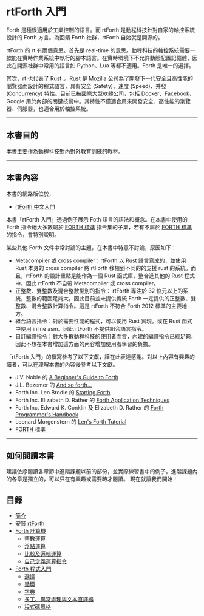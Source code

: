 # rtForth 入門 

Forth 是種很適用於工業控制的語言。而 rtForth 是動程科技針對自家的軸控系統設計的 Forth 方言。為回饋 Forth 社群，rtForth 自始就是開源的。

rtForth 的 rt 有兩個意思。首先是 real-time 的意思。動程科技的軸控系統需要一款能在實時作業系統中執行的腳本語言。在實時環境下不允許動態配置記憶體，因此在開源社群中常用的語言如 Python、Lua 等都不適用。Forth 是唯一的選擇。

其次，rt 也代表了 Rust，。Rust 是 Mozilla 公司為了開發下一代安全且高性能的瀏覽器而設計的程式語言，具有安全 (Safety)、速度 (Speed)、并發 (Concurrency) 特性。目前已被國際大型軟體公司，包括 Docker、Facebook、Google 用於內部的關鍵技術中。其特性不僅適合用來開發安全、高性能的瀏覽器、伺服器，也適合用於軸控系統。

---------
## 本書目的

本書主要作為動程科技對內對外教育訓練的教材。

---------
## 本書內容

本書的網路版位於，

* [rtForth 中文入門](https://chengchangwu.github.io/rtforth/)


本書「rtForth 入門」透過例子展示 Foth 語言的語法和概念。在本書中使用的 Forth 指令絕大多數屬於 [FORTH 標準](https://forth-standard.org/standard/index) 指令集的子集，若有不屬於 [FORTH 標準](https://forth-standard.org/standard/index) 的指令，會特別說明。

某些其他 Forth 文件中常討論的主題，在本書中特意不討論，原因如下：

* Metacompiler 或 cross compiler：rtForth 以 Rust 語言寫成的，並使用 Rust 本身的 cross compiler 將 rtForth  移植到不同的的支援 rust 的系統。而且，rtForth 的設計重點是能作為一個 Rust 函式庫，整合進其他的 Rust 程式中，因此 rtForth 不自帶 Metacompiler 或 cross compiler。
* 正整數、雙整數及混合整數型別的指令： rtForth 專注於 32 位元以上的系統，整數的範圍足夠大，因此目前並未提供傳統 Forth 一定提供的正整數、雙整數、混合整數計算指令。這是 rtForth 不符合 Forth 2012 標準的主要地方。
* 組合語言指令：對於需要性能的程式，可以使用 Rust 實現。或在 Rust 函式中使用 inline asm。因此 rtForth 不提供組合語言指令。
* 自訂編譯指令：對大多數動程科技的使用者而言，內建的編譯指令已經足夠，因此不想在本書增加這方面的內容增加使用者學習的負擔。


「rtForth 入門」的撰寫參考了以下文獻，謹在此表達感謝。對以上內容有興趣的讀者，可以在理解本書的內容後參考以下文獻。

* J.V. Noble 的 [A Beginner's Guide to Forth](http://galileo.phys.virginia.edu/classes/551.jvn.fall01/primer.htm)
* J.L. Bezemer 的 [And so forth...](https://thebeez.home.xs4all.nl/ForthPrimer/Forth_primer.html)
* Forth Inc. Leo Brodie 的 [Starting Forth](https://www.forth.com/starting-forth/)
* Forth Inc. Elizabeth D. Rather 的 [Forth Application Techniques](https://www.forth.com/forth-books/)
* Forth Inc. Edward K. Conklin 及 Elizabeth D. Rather 的  [Forth Programmer's Handbook](https://www.forth.com/forth-books/)
* Leonard Morgenstern 的 [Len's Forth Tutorial](http://www.forth.org/svfig/Len/Tutorils.htm)
* [FORTH 標準](https://forth-standard.org/standard/index)

-------------
## 如何閱讀本書

建議依序閱讀各章節中進階課題以前的部份，並實際練習書中的例子。進階課題內的各章是獨立的，可以只在有興趣或需要時才閱讀。
現在就讓我們開始！

## 目錄

* [簡介](README.md)
* [安裝 rtForth](installation.md)
* [Forth 計算機](calculator.md)
  * [整數運算](integer.md)
  * [浮點運算](float.md)
  * [比較及邏輯運算](logic.md)
  * [自己定義運算指令](colon.md)
* [Forth 程式入門](programming.md)
  * [選擇](selection.md)
  * [循環](repetition.md)
  * [字典](dictionary.md)
  * [多工、異常處理與文本直譯器](tasking.md)
  * [程式碼風格](style.md)

